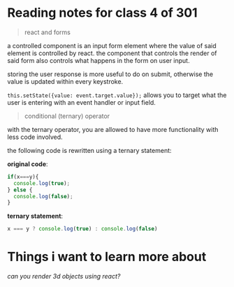 # Reading notes for class 4 of 301

> react and forms

a controlled component is an input form element where the value of said element is controlled by react.
the component that controls the render of said form also controls what happens in the form on user input.

storing the user response is more useful to do on submit, otherwise the value is updated within every keystroke. 

`this.setState({value: event.target.value});` allows you to target what the user is entering with an event handler or input field. 

> conditional (ternary) operator

with the ternary operator, you are allowed to have more functionality with less code involved.

the following code is rewritten using a ternary statement:

**original code**:
```js
if(x===y){
  console.log(true);
} else {
  console.log(false);
}
```

**ternary statement**:
```js
x === y ? console.log(true) : console.log(false)
```

# Things i want to learn more about

*can you render 3d objects using react?*

